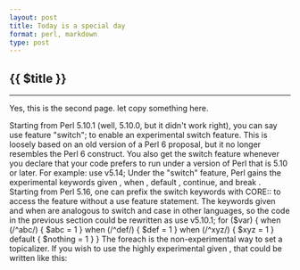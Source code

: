 ```yaml
---
layout: post
title: Today is a special day
format: perl, markdown
type: post
---
```


## {{ $title }}

---
Yes, this is the second page. let copy something here.

Starting from Perl 5.10.1 (well, 5.10.0, but it didn't work right), you can say
    use feature "switch";
to enable an experimental switch feature. This is loosely based on an old version of a Perl 6 proposal, but it no longer resembles the Perl 6 construct. You also get the switch feature whenever you declare that your code prefers to run under a version of Perl that is 5.10 or later. For example:
    use v5.14;
Under the "switch" feature, Perl gains the experimental keywords given , when , default , continue, and break . Starting from Perl 5.16, one can prefix the switch keywords with CORE:: to access the feature without a use feature statement. The keywords given and when are analogous to switch and case in other languages, so the code in the previous section could be rewritten as
    use v5.10.1;
    for ($var) {
    when (/^abc/) { $abc = 1 }
    when (/^def/) { $def = 1 }
    when (/^xyz/) { $xyz = 1 }
    default       { $nothing = 1 }
    }
The foreach is the non-experimental way to set a topicalizer. If you wish to use the highly experimental given , that could be written like this:


